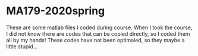 # MA179-2020spring
These are some matlab files I coded during course.
When I took the course, I did not know there are codes that can be copied directly, so I coded them all by my hands!
These codes have not been optimaled, so they maybe a little stupid...
